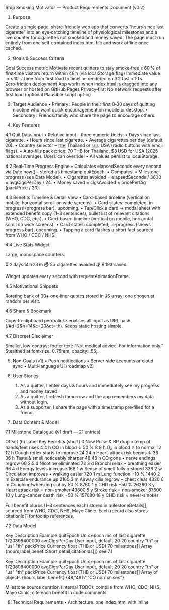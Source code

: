 Stop Smoking Motivator — Product Requirements Document (v0.2)

1. Purpose

Create a single‑page, share‑friendly web app that converts “hours since last cigarette” into an eye‑catching timeline of physiological milestones and a live counter for cigarettes not smoked and money saved. The page must run entirely from one self‑contained index.html file and work offline once cached.

2. Goals & Success Criteria

Goal	Success metric
Motivate recent quitters to stay smoke‑free	≥ 60 % of first‑time visitors return within 48 h (via localStorage flag)
Immediate value in ≤ 10 s	Time from first load to timeline rendered on 3G fast < 10 s
Zero‑friction deployment	App works when index.html is dragged into any browser or hosted on GitHub Pages
Privacy‑first	No network requests after first load (optional Plausible script opt‑in)

3. Target Audience
	•	Primary : People in their first 0‑30 days of quitting nicotine who want quick encouragement on mobile or desktop.
	•	Secondary : Friends/family who share the page to encourage others.

4. Key Features

4.1 Quit Data Input
	•	Relative input – three numeric fields:
	•	Days since last cigarette.
	•	Hours since last cigarette.
	•	Average cigarettes per day (default 20).
	•	Country selector – 🇹🇭 Thailand or 🇺🇸 USA (radio buttons with emoji flags).
	•	Auto‑fills pack price: 70 THB for Thailand, $8 USD for USA (2025 national average). Users can override.
	•	All values persist to localStorage.

4.2 Real‑Time Progress Engine
	•	Calculates elapsedSeconds every second via Date.now() – stored as timestamp quitEpoch.
	•	Computes:
	•	Milestone progress (see Data Model).
	•	Cigarettes avoided = elapsedSeconds / 3600 × avgCigsPerDay / 24.
	•	Money saved = cigsAvoided × pricePerCig (packPrice / 20).

4.3 Benefits Timeline & Detail View
	•	Card-based timeline (vertical on mobile, horizontal scroll on wide screens).
	•	Card states: completed, in-progress (progress bar), upcoming.
	•	Tap/Click a card → modal sheet with extended benefit copy (1–3 sentences), bullet list of relevant citations (WHO, CDC, etc.).
	•	Card‑based timeline (vertical on mobile, horizontal scroll on wide screens).
	•	Card states: completed, in‑progress (shows progress bar), upcoming.
	•	Tapping a card flashes a short fact sourced from WHO / CDC / NHS.

4.4 Live Stats Widget

Large, monospace counters:

⏳  2 days 14 h 23 m
🚭  55 cigarettes avoided
💰  ฿ 193 saved

Widget updates every second with requestAnimationFrame.

4.5 Motivational Snippets

Rotating bank of 30+ one‑liner quotes stored in JS array; one chosen at random per visit.

4.6 Share & Bookmark

Copy‑to‑clipboard permalink serialises all input as URL hash (/#d=2&h=14&c=20&ct=th). Keeps static hosting simple.

4.7 Discreet Disclaimer

Smaller, low‑contrast footer text: “Not medical advice. For information only.” Stealthed at font‑size: 0.75rem; opacity: .55;.

5. Non‑Goals (v1)
	•	Push notifications
	•	Server‑side accounts or cloud sync
	•	Multi‑language UI (roadmap v2)

6. User Stories
	1.	As a quitter, I enter days & hours and immediately see my progress and money saved.
	2.	As a quitter, I refresh tomorrow and the app remembers my data without login.
	3.	As a supporter, I share the page with a timestamp pre‑filled for a friend.

7. Data Content & Model

7.1 Milestone Catalogue (v1 draft — 21 entries)

Offset (h)	Label	Key Benefits (short)
0	Now	Pulse & BP drop • temp of hands/feet rises
4	4 h	CO in blood ↓ 50 %
8	8 h	O₂ in blood ↗ to normal
12	12 h	Cough reflex starts to improve
24	24 h	Heart-attack risk begins ↓
36	36 h	Taste & smell noticeably sharper
48	48 h	CO gone • nerve endings regrow
60	2.5 d	Nicotine eliminated
72	3 d	Bronchi relax • breathing easier
96	4 d	Energy levels increase
168	1 w	Sense of smell fully restored
336	2 w	Circulation improves • walking easier
720	1 m	Lung function +10 %
1440	2 m	Exercise endurance up
2160	3 m	Airway cilia regrow • chest clear
4320	6 m	Coughing/wheezing cut by 50 %
8760	1 y	CHD risk −50 %
26280	3 y	Heart attack risk = non-smoker
43800	5 y	Stroke risk = non-smoker
87600	10 y	Lung-cancer death risk −50 %
157680	18 y	CHD risk ≈ never-smoker

Full benefit blurbs (1–3 sentences each) stored in milestoneDetails[]; sourced from WHO, CDC, NHS, Mayo Clinic. Each record also stores citationId[] for tooltip references.

7.2 Data Model

Key	Description	Example
quitEpoch	Unix epoch ms of last cigarette	1720898400000
avgCigsPerDay	User input, default 20	20
country	"th" or "us"	"th"
packPrice	Currency float (THB or USD)	70
milestones[]	Array {hours,label,benefitShort,detail,citationIds[]}	see 7.1

Key	Description	Example
quitEpoch	Unix epoch ms of last cigarette	1720898400000
avgCigsPerDay	User input, default 20	20
country	"th" or "us"	"th"
packPrice	Currency float (THB or USD)	70
milestones[]	Array of objects {hours,label,benefit}	{48,"48 h","CO normalises"}

Milestone source curation (internal TODO): compile from WHO, CDC, NHS, Mayo Clinic; cite each benefit in code comments.

8. Technical Requirements
	•	Architecture: one index.html with inline <style> (≤ 8 KB gzipped) & ES6 <script type="module"> (≤ 15 KB gzipped).
	•	Dependencies: none. Optional CDN dayjs if code size grows.
	•	Performance: First Contentful Paint < 0.5 s on 3G Fast.
	•	Accessibility: WCAG 2.2 AA; aria‑live for counters.
	•	Responsive: Mobile‑first flexbox; grid on ≥ 768 px.
	•	Testing: Manual checklist; npm tooling out‑of‑scope until v1.1.

9. Design Guidelines
	•	Palette (minimal modern):
	•	Background: #f2f4f6 (very light gray)
	•	Primary accent: #ff6b6b (coral)
	•	Success accent: #2ecc71 (mint green)
	•	Text: #1a1a1a
	•	Soft cards (box‑shadow: 0 1px 4px rgba(0,0,0,.05)), rounded corners (6 px).
	•	Micro‑animations: fadeInUp 200 ms ease‑out on card load.
	•	Font: system stack with font‑feature‑settings: "tnum" for counters.

10. Privacy & Analytics

No network requests except optional Plausible script if owner appends ?stats=1.

11. Deployment & Hosting
	1.	Commit index.html to GitHub repo.
	2.	Enable GitHub Pages (branch main, root).
	3.	Verify at https://<user>.github.io/quit‑calc/.

12. Roadmap

Release	Features
v1 (MVP)	Core flow, timeline, live stats, money counter
v1.1	PWA manifest + offline cache
v2	Multi‑language (EN, TH, NO) + configurable milestones
v3	Web‑push “milestone achieved!” notifications

13. Outstanding Tasks (not blockers)
	1.	Milestone copy – write extended 1–3 sentence blurbs per milestone and attach citations.
	2.	Citation Tooltip Module – tiny JS for (i) icon hover showing source list.
	3.	Flag SVGs – inline sprites for 🇹🇭 and 🇺🇸.
	4.	Pack price source update – update USA default if national average shifts (current $8).